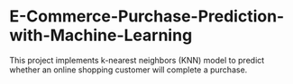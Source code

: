 # E-Commerce-Purchase-Prediction-with-Machine-Learning
This project implements k-nearest neighbors (KNN) model to predict whether an online shopping customer will complete a purchase. 
